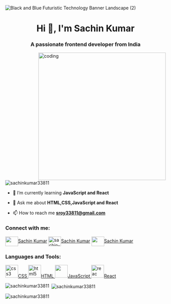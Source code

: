 ![Black and Blue Futuristic Technology Banner Landscape (2)](https://github.com/sachinkumar33811/sachinkumar33811/assets/140197607/f28de47c-bc5d-4ccc-8512-39cc7ba43660)

<h1 align="center">Hi 👋, I'm Sachin Kumar</h1>
<h3 align="center">A passionate frontend developer from India</h3>

<img src="https://media2.giphy.com/media/qgQUggAC3Pfv687qPC/giphy.gif" align="right" alt="coding" width="400">

<p align="left"> <img src="https://komarev.com/ghpvc/?username=sachinkumar33811&label=Profile%20views&color=0e75b6&style=flat" alt="sachinkumar33811" /> </p>

- 🌱 I’m currently learning **JavaScript and React**

- 💬 Ask me about **HTML,CSS,JavaScript and React**

- 📫 How to reach me **sroy33811@gmail.com**

<h3 align="left">Connect with me:</h3>
<p align="left">
<a href="https://twitter.com/sachinroy271296" target="blank"><img src="https://static.dezeen.com/uploads/2023/07/x-logo-twitter-elon-musk_dezeen_2364_col_0.jpg" height="30" width="40" align="center" />Sachin Kumar</a>
<a href="https://www.linkedin.com/in/sachin-kumar-b11146177/" target="blank"><img  src="https://encrypted-tbn0.gstatic.com/images?q=tbn:ANd9GcQo8-OlK875lUaWGFYEgcGyKNHAn26wwHh01OC9Fo1KVA&s" alt="sachin-kumar" height="30" width="40" align="center" />Sachin Kumar</a>
<a href="https://instagram.com/sachin3722" target="blank"><img  src="https://encrypted-tbn0.gstatic.com/images?q=tbn:ANd9GcTmtH7vre3Xwn7NMMCtBeo7VkgJ9304lntaQhKytig&s" height="30" width="40" align="center" />Sachin Kumar</a>
</p>

<h3 align="left">Languages and Tools:</h3>
<p align="left">
  <a href="https://www.w3schools.com/css/" target="_blank" rel="noreferrer"> <img src="https://seeklogo.com/images/C/css-3-logo-A4E6678598-seeklogo.com.png" alt="css3" width="40" height="40"/>CSS </a> 
  <a href="https://www.w3.org/html/" target="_blank" rel="noreferrer"> <img src="https://cdn3.iconfinder.com/data/icons/glypho-social-and-other-logos/64/logo-html5-circle-512.png" alt="html5" width="40" height="40"/>HTML </a> 
  <a href="https://developer.mozilla.org/en-US/docs/Web/JavaScript" target="_blank" rel="noreferrer"> <img src="https://w7.pngwing.com/pngs/52/552/png-transparent-javascript-web-development-javascript-logo-computer-programming-language-miscellaneous-text-computer-programming.png" width="40" height="40"/>JavaScript </a> 
  <a href="https://reactjs.org/" target="_blank" rel="noreferrer"> <img src="https://w7.pngwing.com/pngs/186/205/png-transparent-react-native-react-logos-brands-icon-thumbnail.png" alt="reac" width="40" height="40"/>React </a> </p>

<p><img align="left" src="https://github-readme-stats.vercel.app/api/top-langs?username=sachinkumar33811&show_icons=true&locale=en&layout=compact" alt="sachinkumar33811" /></p>

<p>&nbsp;<img align="center" src="https://github-readme-stats.vercel.app/api?username=sachinkumar33811&show_icons=true&locale=en" alt="sachinkumar33811" /></p>

<p><img align="center" src="https://github-readme-streak-stats.herokuapp.com/?user=sachinkumar33811&" alt="sachinkumar33811" /></p>
